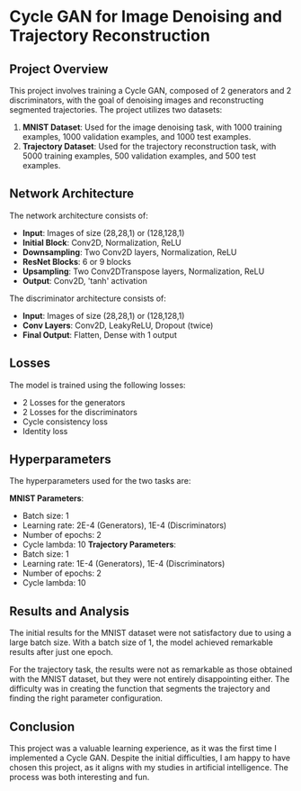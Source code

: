 # Cycle GAN for Image Denoising and Trajectory Reconstruction

## Project Overview
This project involves training a Cycle GAN, composed of 2 generators and 2 discriminators, with the goal of denoising images and reconstructing segmented trajectories. The project utilizes two datasets:

1. **MNIST Dataset**: Used for the image denoising task, with 1000 training examples, 1000 validation examples, and 1000 test examples.
2. **Trajectory Dataset**: Used for the trajectory reconstruction task, with 5000 training examples, 500 validation examples, and 500 test examples.

## Network Architecture
The network architecture consists of:

- **Input**: Images of size (28,28,1) or (128,128,1)
- **Initial Block**: Conv2D, Normalization, ReLU
- **Downsampling**: Two Conv2D layers, Normalization, ReLU
- **ResNet Blocks**: 6 or 9 blocks
- **Upsampling**: Two Conv2DTranspose layers, Normalization, ReLU
- **Output**: Conv2D, 'tanh' activation

The discriminator architecture consists of:
- **Input**: Images of size (28,28,1) or (128,128,1)
- **Conv Layers**: Conv2D, LeakyReLU, Dropout (twice)
- **Final Output**: Flatten, Dense with 1 output

## Losses
The model is trained using the following losses:
- 2 Losses for the generators
- 2 Losses for the discriminators
- Cycle consistency loss
- Identity loss

## Hyperparameters
The hyperparameters used for the two tasks are:

**MNIST Parameters**:
- Batch size: 1
- Learning rate: 2E-4 (Generators), 1E-4 (Discriminators)
- Number of epochs: 2
- Cycle lambda: 10
**Trajectory Parameters**:
- Batch size: 1
- Learning rate: 1E-4 (Generators), 1E-4 (Discriminators)
- Number of epochs: 2
- Cycle lambda: 10
## Results and Analysis
The initial results for the MNIST dataset were not satisfactory due to using a large batch size. With a batch size of 1, the model achieved remarkable results after just one epoch.

For the trajectory task, the results were not as remarkable as those obtained with the MNIST dataset, but they were not entirely disappointing either. The difficulty was in creating the function that segments the trajectory and finding the right parameter configuration.

## Conclusion
This project was a valuable learning experience, as it was the first time I implemented a Cycle GAN. Despite the initial difficulties, I am happy to have chosen this project, as it aligns with my studies in artificial intelligence. The process was both interesting and fun.
